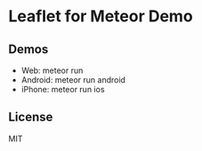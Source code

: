 # Leaflet for Meteor Demo

## Demos
- Web: meteor run
- Android: meteor run android
- iPhone: meteor run ios

## License
MIT
